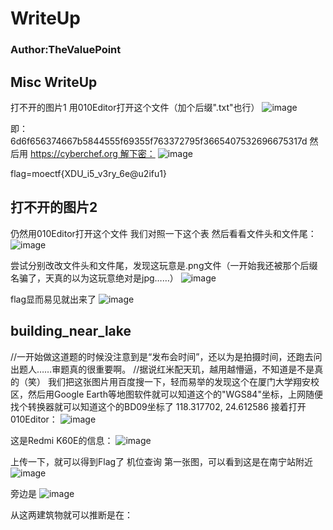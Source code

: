 # WriteUp
### Author:TheValuePoint

## Misc WriteUp
打不开的图片1
用010Editor打开这个文件（加个后缀".txt"也行）
![image](https://github.com/TheValuePoint/MoeCTF_2023/assets/58455675/1a748c5a-4a13-4070-b8aa-fb82c2e76e85)

即：
6d6f656374667b5844555f69355f763372795f3665407532696675317d
然后用 https://cyberchef.org 解下密：
![image](https://github.com/TheValuePoint/MoeCTF_2023/assets/58455675/023ebc34-d4fc-4ff5-bda0-dfca362a97bb)

flag=moectf{XDU_i5_v3ry_6e@u2ifu1}

## 打不开的图片2
仍然用010Editor打开这个文件
我们对照一下这个表
然后看看文件头和文件尾：
![image](https://github.com/TheValuePoint/MoeCTF_2023/assets/58455675/399ab979-6521-4337-953c-6d4f3d5a6a9e)

尝试分别改改文件头和文件尾，发现这玩意是.png文件（一开始我还被那个后缀名骗了，天真的以为这玩意绝对是jpg……）
![image](https://github.com/TheValuePoint/MoeCTF_2023/assets/58455675/120d220e-cb88-4b99-9775-bc8f4a100840)

flag显而易见就出来了
![image](https://github.com/TheValuePoint/MoeCTF_2023/assets/58455675/9700e181-03e2-4f5a-8464-e9329c8561f5)

## building_near_lake
//一开始做这道题的时候没注意到是“发布会时间”，还以为是拍摄时间，还跑去问出题人……审题真的很重要啊。
//据说红米配天玑，越用越懵逼，不知道是不是真的（笑）
我们把这张图片用百度搜一下，轻而易举的发现这个在厦门大学翔安校区，然后用Google Earth等地图软件就可以知道这个的"WGS84"坐标，上网随便找个转换器就可以知道这个的BD09坐标了
118.317702, 24.612586
接着打开010Editor：
![image](https://github.com/TheValuePoint/MoeCTF_2023/assets/58455675/96995629-586c-409f-bede-1b1af36af07a)

这是Redmi K60E的信息：
![image](https://github.com/TheValuePoint/MoeCTF_2023/assets/58455675/b97e70a5-b523-4198-a0cb-b5bd346e1724)

上传一下，就可以得到Flag了
机位查询
第一张图，可以看到这是在南宁站附近
![image](https://github.com/TheValuePoint/MoeCTF_2023/assets/58455675/7282b0ec-7855-49ac-ac31-5c7940d1f097)

旁边是
![image](https://github.com/TheValuePoint/MoeCTF_2023/assets/58455675/d3de7b96-e717-4217-b944-43627c7a844d)

从这两建筑物就可以推断是在：
